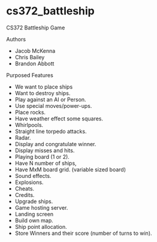 # cs372_battleship
CS372 Battleship Game 

Authors
- Jacob McKenna
- Chris Bailey
- Brandon Abbott

Purposed Features

- We want to place ships
- Want to destroy ships.
- Play against an AI or Person.
- Use special moves/power-ups. 
- Place rocks.
- Have weather effect some squares.
- Whirlpools.
- Straight line torpedo attacks.
- Radar.
- Display and congratulate winner.
- Display misses and hits.
- Playing board (1 or 2).
- Have N number of ships, 
- Have MxM board grid. (variable sized board)
- Sound effects. 
- Explosions.
- Cheats.
- Credits.
- Upgrade ships.
- Game hosting server.
- Landing screen
- Build own map.
- Ship point allocation.
- Store Winners and their score (number of turns to win).


